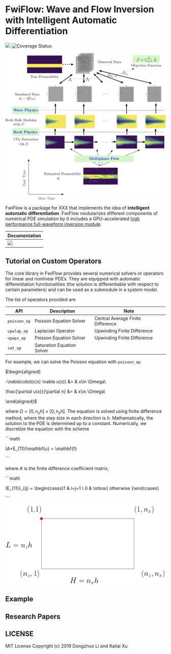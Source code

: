 # FwiFlow: Wave and Flow Inversion with Intelligent Automatic Differentiation

![](https://travis-ci.org/lidongzh/FwiFlow.jl.svg?branch=master)
![Coverage Status](https://coveralls.io/repos/github/lidongzh/FwiFlow.jl/badge.svg?branch=master)





<img src="docs/assets/diagram.png" style="zoom:67%;" />



FwiFlow is a package for XXX that implements the idea of **intelligent automatic differentiation**.  FwiFlow modularizes different components of numerical PDE simulation by It includes a GPU-accelerated [high performance full-waveform inversion module](./src/Ops/FWI/Src).



| Documentation                                                |
| ------------------------------------------------------------ |
| [![](https://img.shields.io/badge/docs-dev-blue.svg)](https://lidongzh.github.io/FwiFlow.jl/dev) |


## Tutorial on Custom Operators

The core library in FwiFlow provides several numerical solvers or operators for linear and nonlinear PDEs. They are equipped with automatic differentiation functionalities (the solution is differentiable with respect to certain parameters) and can be used as a submodule in a system model. 

The list of operators provided are

| API          | Description                | Note                              |
| ------------ | -------------------------- | --------------------------------- |
| `poisson_op` | Poisson Equation Solver    | Central Average Finite Difference |
| `upwlap_op`  | Laplacian Operator         | Upwinding Finite Difference       |
| `upwps_op`   | Poisson Equation Solver    | Upwinding Finite Difference       |
| `sat_op`     | Saturation Equation Solver |                                   |

For example, we can solve the Poisson equation with `poisson_op`

$\begin{aligned}

-\nabla\cdot(c(x) \nabla u(x)) &=  & x\in \Omega\\

\frac{\partial u(x)}{\partial n} &=  & x\in \Omega\\

\end{aligned}$

where $\Omega=[0,n_zh]\times [0, n_xh]$. The equation is solved using finite difference method, where the step size in each direction is $h$. Mathematically, the solution to the PDE is determined up to a constant. Numerically, we discretize the equation with the scheme

\```math

(A+E_{11})\mathbf{u} = \mathbf{f}

\```

where $A$ is the finite difference coefficient matrix,

\```math

(E_{11})_{ij} = \begin{cases}1 & i=j=1 \\ 0 & \mbox{ otherwise }\end{cases}

\```

![](docs/src/assets/doc_domain.png)

##  Example



## Research Papers

## LICENSE
MIT License
Copyright (c) 2019 Dongzhuo Li and Kailai Xu



